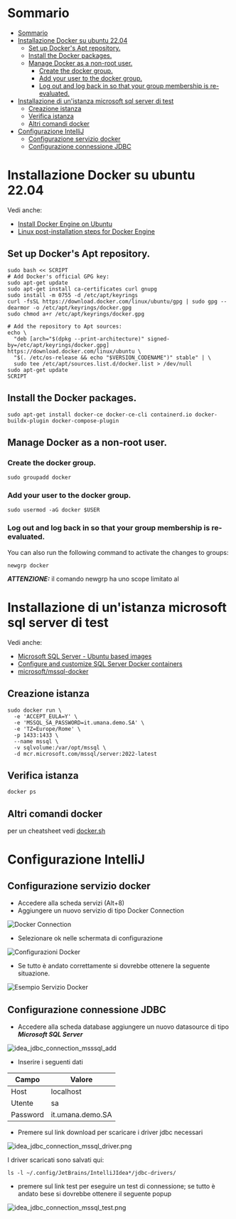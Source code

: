 # Sommario
<!-- TOC -->
* [Sommario](#sommario)
* [Installazione Docker su ubuntu 22.04](#installazione-docker-su-ubuntu-2204)
  * [Set up Docker's Apt repository.](#set-up-dockers-apt-repository)
  * [Install the Docker packages.](#install-the-docker-packages)
  * [Manage Docker as a non-root user.](#manage-docker-as-a-non-root-user)
    * [Create the docker group.](#create-the-docker-group)
    * [Add your user to the docker group.](#add-your-user-to-the-docker-group)
    * [Log out and log back in so that your group membership is re-evaluated.](#log-out-and-log-back-in-so-that-your-group-membership-is-re-evaluated)
* [Installazione di un'istanza microsoft sql server di test](#installazione-di-unistanza-microsoft-sql-server-di-test)
  * [Creazione istanza](#creazione-istanza)
  * [Verifica istanza](#verifica-istanza)
  * [Altri comandi docker](#altri-comandi-docker)
* [Configurazione IntelliJ](#configurazione-intellij)
  * [Configurazione servizio docker](#configurazione-servizio-docker)
  * [Configurazione connessione JDBC](#configurazione-connessione-jdbc)
<!-- TOC -->

# Installazione Docker su ubuntu 22.04

Vedi anche:
* [Install Docker Engine on Ubuntu](https://docs.docker.com/engine/install/ubuntu/)
* [Linux post-installation steps for Docker Engine](https://docs.docker.com/engine/install/linux-postinstall/)

## Set up Docker's Apt repository.

```shell
sudo bash << SCRIPT 
# Add Docker's official GPG key:
sudo apt-get update
sudo apt-get install ca-certificates curl gnupg
sudo install -m 0755 -d /etc/apt/keyrings
curl -fsSL https://download.docker.com/linux/ubuntu/gpg | sudo gpg --dearmor -o /etc/apt/keyrings/docker.gpg
sudo chmod a+r /etc/apt/keyrings/docker.gpg

# Add the repository to Apt sources:
echo \
  "deb [arch="$(dpkg --print-architecture)" signed-by=/etc/apt/keyrings/docker.gpg] https://download.docker.com/linux/ubuntu \
  "$(. /etc/os-release && echo "$VERSION_CODENAME")" stable" | \
  sudo tee /etc/apt/sources.list.d/docker.list > /dev/null
sudo apt-get update
SCRIPT
```

## Install the Docker packages.
```shell
sudo apt-get install docker-ce docker-ce-cli containerd.io docker-buildx-plugin docker-compose-plugin
```

## Manage Docker as a non-root user.

### Create the docker group.
```shell
sudo groupadd docker
```

### Add your user to the docker group.
```shell
sudo usermod -aG docker $USER
```

### Log out and log back in so that your group membership is re-evaluated.
You can also run the following command to activate the changes to groups:

```shell
newgrp docker
```
__*ATTENZIONE:*__ il comando newgrp ha uno scope limitato al

# Installazione di un'istanza microsoft sql server di test
Vedi anche:
* [Microsoft SQL Server - Ubuntu based images](https://hub.docker.com/_/microsoft-mssql-server?tab=description)
* [Configure and customize SQL Server Docker containers](https://learn.microsoft.com/en-us/sql/linux/sql-server-linux-docker-container-configure?view=sql-server-ver16&pivots=cs1-bash)
* [microsoft/mssql-docker](https://github.com/microsoft/mssql-docker/blob/master/linux/preview/examples/mssql-customize/README.md)

## Creazione istanza
```shell
sudo docker run \
  -e 'ACCEPT_EULA=Y' \
  -e 'MSSQL_SA_PASSWORD=it.umana.demo.SA' \
  -e 'TZ=Europe/Rome' \
  -p 1433:1433 \
  --name mssql \
  -v sqlvolume:/var/opt/mssql \
  -d mcr.microsoft.com/mssql/server:2022-latest
```

## Verifica istanza
```shell
docker ps
```
## Altri comandi docker
per un cheatsheet vedi [docker.sh](docker.sh)


# Configurazione IntelliJ

## Configurazione servizio docker
* Accedere alla scheda servizi (Alt+8)
* Aggiungere un nuovo servizio di tipo Docker Connection 

![Docker Connection](../_design/idea_docker_add.png)

* Selezionare ok nelle schermata di configurazione

![Configurazioni Docker](../_design/idea_docker_conf.png)

* Se tutto è andato correttamente si dovrebbe ottenere la seguente situazione.

![Esempio Servizio Docker](../_design/idea_docker_service.png)

## Configurazione connessione JDBC

* Accedere alla scheda database aggiungere un nuovo datasource di tipo __*Microsoft SQL Server*__

![idea_jdbc_connection_msssql_add](../_design/idea_jdbc_connection_msssql_add.png)

* Inserire i seguenti dati

| Campo    | Valore           |
|----------|------------------|
| Host     | localhost        |
| Utente   | sa               |
| Password | it.umana.demo.SA |

* Premere sul link download per scaricare i driver jdbc necessari

![idea_jdbc_connection_mssql_driver.png](../_design/idea_jdbc_connection_mssql_driver.png)

I driver scaricati sono salvati qui:

```shell
ls -l ~/.config/JetBrains/IntelliJIdea*/jdbc-drivers/
```

* premere sul link test per eseguire un test di connessione; se tutto è andato bese si dovrebbe ottenere
il seguente popup 

![idea_jdbc_connection_mssql_test.png](../_design/idea_jdbc_connection_mssql_test.png)